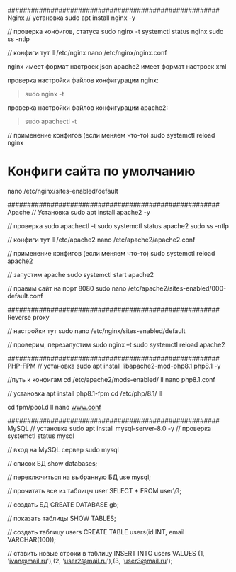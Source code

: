 ###################################################### Nginx
// установка
sudo apt install nginx -y

// проверка конфигов, статуса
sudo nginx -t
systemctl status nginx
sudo ss -ntlp

// конфиги тут
ll /etc/nginx
nano /etc/nginx/nginx.conf

nginx имеет формат настроек json
apache2 имеет формат настроек xml

проверка настройки файлов конфигурации nginx:
> sudo nginx -t

проверка настройки файлов конфигурации apache2:
> sudo apachectl -t


// применение конфигов (если меняем что-то)
sudo systemctl reload nginx


# Конфиги сайта по умолчанию
nano /etc/nginx/sites-enabled/default


###################################################### Apache 
// Установка
sudo apt install apache2 -y

// проверка
sudo apachectl -t
sudo systemctl status apache2
sudo ss -ntlp

// конфиги тут
ll /etc/apache2
nano /etc/apache2/apache2.conf

// применение конфигов (если меняем что-то)
sudo systemctl reload apache2


// запустим apache
sudo systemctl start apache2


// правим сайт на порт 8080
sudo nano /etc/apache2/sites-enabled/000-default.conf
 

###################################################### Reverse proxy

// настройки тут
sudo nano /etc/nginx/sites-enabled/default

// проверим, перезапустим
sudo nginx –t
sudo systemctl reload apache2


###################################################### PHP-FPM
// установка
sudo apt install libapache2-mod-php8.1 php8.1 -y

//путь к конфигам
cd /etc/apache2/mods-enabled/
ll
nano php8.1.conf

// установка
apt install php8.1-fpm
cd /etc/php/8.1/
ll

cd fpm/pool.d
ll
nano www.conf


###################################################### MySQL
// установка
sudo apt install mysql-server-8.0 -y
// проверка
systemctl status mysql

// вход на MySQL сервер
sudo mysql

// список БД
show databases;

// переключиться на выбранную БД
use mysql;

// прочитать все из таблицы user
SELECT * FROM user\G;

// создать БД
CREATE DATABASE gb;

// показать таблицы
SHOW TABLES;

// создать таблицу users
CREATE TABLE users(id INT, email VARCHAR(100));

// ставить новые строки в таблицу
INSERT INTO users VALUES (1, 'ivan@mail.ru'),(2, 'user2@mail.ru'),(3, 'user3@mail.ru');